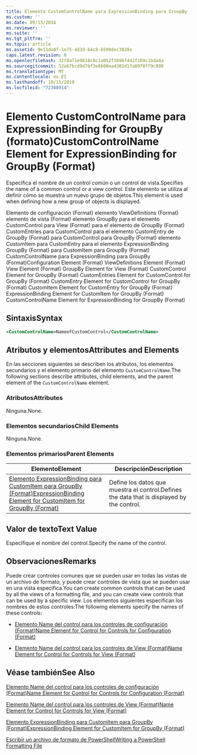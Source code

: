 ```yaml
---
title: Elemento CustomControlName para ExpressionBinding para GroupBy (Format) | Microsoft Docs
ms.custom: ''
ms.date: 09/13/2016
ms.reviewer: ''
ms.suite: ''
ms.tgt_pltfrm: ''
ms.topic: article
ms.assetid: 9e11da8f-1e75-4d3d-b4c8-b500dec3028e
caps.latest.revision: 6
ms.openlocfilehash: 32f8a71e9818c8c1a052f3b96f442f169c1bda4a
ms.sourcegitcommit: 52a67bcd9d7bf3e8600ea4302d1fa8970ff9c998
ms.translationtype: MT
ms.contentlocale: es-ES
ms.lasthandoff: 10/15/2019
ms.locfileid: "72368914"
---
```

# <a name="customcontrolname-element-for-expressionbinding-for-groupby-format"></a><span data-ttu-id="66379-102">Elemento CustomControlName para ExpressionBinding for GroupBy (formato)</span><span class="sxs-lookup"><span data-stu-id="66379-102">CustomControlName Element for ExpressionBinding for GroupBy (Format)</span></span>

<span data-ttu-id="66379-103">Especifica el nombre de un control común o un control de vista.</span><span class="sxs-lookup"><span data-stu-id="66379-103">Specifies the name of a common control or a view control.</span></span> <span data-ttu-id="66379-104">Este elemento se utiliza al definir cómo se muestra un nuevo grupo de objetos.</span><span class="sxs-lookup"><span data-stu-id="66379-104">This element is used when defining how a new group of objects is displayed.</span></span>

<span data-ttu-id="66379-105">Elemento de configuración (Format) elemento ViewDefinitions (Format) elemento de vista (Format) elemento GroupBy para el elemento CustomControl para View (Format) para el elemento de GroupBy (Format) CustomEntries para CustomControl para el elemento CustomEntry de GroupBy (Format) para CustomControl para GroupBy (Format) elemento CustomItem para CustomEntry para el elemento ExpressionBinding GroupBy (Format) para CustomItem para GroupBy (Format) CustomControlName para ExpressionBinding para GroupBy (Format)</span><span class="sxs-lookup"><span data-stu-id="66379-105">Configuration Element (Format) ViewDefinitions Element (Format) View Element (Format) GroupBy Element for View (Format) CustomControl Element for GroupBy (Format) CustomEntries Element for CustomControl for GroupBy (Format) CustomEntry Element for CustomControl for GroupBy (Format) CustomItem Element for CustomEntry for GroupBy (Format) ExpressionBinding Element for CustomItem for GroupBy (Format) CustomControlName Element for ExpressionBinding for GroupBy (Format)</span></span>

## <a name="syntax"></a><span data-ttu-id="66379-106">Sintaxis</span><span class="sxs-lookup"><span data-stu-id="66379-106">Syntax</span></span>

```xml
<CustomControlName>NameofCustomControl</CustomControlName>
```

## <a name="attributes-and-elements"></a><span data-ttu-id="66379-107">Atributos y elementos</span><span class="sxs-lookup"><span data-stu-id="66379-107">Attributes and Elements</span></span>

<span data-ttu-id="66379-108">En las secciones siguientes se describen los atributos, los elementos secundarios y el elemento primario del elemento `CustomControlName`.</span><span class="sxs-lookup"><span data-stu-id="66379-108">The following sections describe attributes, child elements, and the parent element of the `CustomControlName` element.</span></span>

### <a name="attributes"></a><span data-ttu-id="66379-109">Atributos</span><span class="sxs-lookup"><span data-stu-id="66379-109">Attributes</span></span>

<span data-ttu-id="66379-110">Ninguna.</span><span class="sxs-lookup"><span data-stu-id="66379-110">None.</span></span>

### <a name="child-elements"></a><span data-ttu-id="66379-111">Elementos secundarios</span><span class="sxs-lookup"><span data-stu-id="66379-111">Child Elements</span></span>

<span data-ttu-id="66379-112">Ninguna.</span><span class="sxs-lookup"><span data-stu-id="66379-112">None.</span></span>

### <a name="parent-elements"></a><span data-ttu-id="66379-113">Elementos primarios</span><span class="sxs-lookup"><span data-stu-id="66379-113">Parent Elements</span></span>

|<span data-ttu-id="66379-114">Elemento</span><span class="sxs-lookup"><span data-stu-id="66379-114">Element</span></span>|<span data-ttu-id="66379-115">Descripción</span><span class="sxs-lookup"><span data-stu-id="66379-115">Description</span></span>|
|-------------|-----------------|
|[<span data-ttu-id="66379-116">Elemento ExpressionBinding para CustomItem para GroupBy (Format)</span><span class="sxs-lookup"><span data-stu-id="66379-116">ExpressionBinding Element for CustomItem for GroupBy (Format)</span></span>](./expressionbinding-element-for-customitem-for-groupby-format.md)|<span data-ttu-id="66379-117">Define los datos que muestra el control.</span><span class="sxs-lookup"><span data-stu-id="66379-117">Defines the data that is displayed by the control.</span></span>|

## <a name="text-value"></a><span data-ttu-id="66379-118">Valor de texto</span><span class="sxs-lookup"><span data-stu-id="66379-118">Text Value</span></span>

<span data-ttu-id="66379-119">Especifique el nombre del control.</span><span class="sxs-lookup"><span data-stu-id="66379-119">Specify the name of the control.</span></span>

## <a name="remarks"></a><span data-ttu-id="66379-120">Observaciones</span><span class="sxs-lookup"><span data-stu-id="66379-120">Remarks</span></span>

<span data-ttu-id="66379-121">Puede crear controles comunes que se pueden usar en todas las vistas de un archivo de formato, y puede crear controles de vista que se pueden usar en una vista específica.</span><span class="sxs-lookup"><span data-stu-id="66379-121">You can create common controls that can be used by all the views of a formatting file, and you can create view controls that can be used by a specific view.</span></span> <span data-ttu-id="66379-122">Los elementos siguientes especifican los nombres de estos controles:</span><span class="sxs-lookup"><span data-stu-id="66379-122">The following elements specify the names of these controls:</span></span>

- [<span data-ttu-id="66379-123">Elemento Name del control para los controles de configuración (Format)</span><span class="sxs-lookup"><span data-stu-id="66379-123">Name Element for Control for Controls for Configuration (Format)</span></span>](./name-element-for-control-for-controls-for-configuration-format.md)

- [<span data-ttu-id="66379-124">Elemento Name del control para los controles de View (Format)</span><span class="sxs-lookup"><span data-stu-id="66379-124">Name Element for Control for Controls for View (Format)</span></span>](./name-element-for-control-for-controls-for-view-format.md)

## <a name="see-also"></a><span data-ttu-id="66379-125">Véase también</span><span class="sxs-lookup"><span data-stu-id="66379-125">See Also</span></span>

[<span data-ttu-id="66379-126">Elemento Name del control para los controles de configuración (Format)</span><span class="sxs-lookup"><span data-stu-id="66379-126">Name Element for Control for Controls for Configuration (Format)</span></span>](./name-element-for-control-for-controls-for-configuration-format.md)

[<span data-ttu-id="66379-127">Elemento Name del control para los controles de View (Format)</span><span class="sxs-lookup"><span data-stu-id="66379-127">Name Element for Control for Controls for View (Format)</span></span>](./name-element-for-control-for-controls-for-view-format.md)

[<span data-ttu-id="66379-128">Elemento ExpressionBinding para CustomItem para GroupBy (Format)</span><span class="sxs-lookup"><span data-stu-id="66379-128">ExpressionBinding Element for CustomItem for GroupBy (Format)</span></span>](./expressionbinding-element-for-customitem-for-groupby-format.md)

[<span data-ttu-id="66379-129">Escribir un archivo de formato de PowerShell</span><span class="sxs-lookup"><span data-stu-id="66379-129">Writing a PowerShell Formatting File</span></span>](./writing-a-powershell-formatting-file.md)
